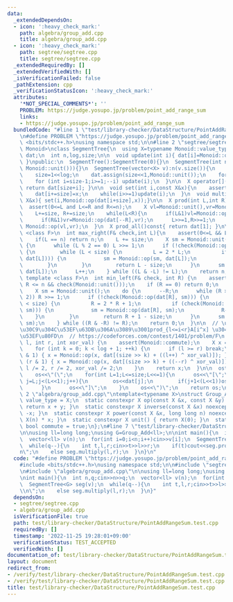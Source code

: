 ```yaml
---
data:
  _extendedDependsOn:
  - icon: ':heavy_check_mark:'
    path: algebra/group_add.cpp
    title: algebra/group_add.cpp
  - icon: ':heavy_check_mark:'
    path: segtree/segtree.cpp
    title: segtree/segtree.cpp
  _extendedRequiredBy: []
  _extendedVerifiedWith: []
  _isVerificationFailed: false
  _pathExtension: cpp
  _verificationStatusIcon: ':heavy_check_mark:'
  attributes:
    '*NOT_SPECIAL_COMMENTS*': ''
    PROBLEM: https://judge.yosupo.jp/problem/point_add_range_sum
    links:
    - https://judge.yosupo.jp/problem/point_add_range_sum
  bundledCode: "#line 1 \"test/library-checker/DataStructure/PointAddRangeSum.test.cpp\"\
    \n#define PROBLEM \"https://judge.yosupo.jp/problem/point_add_range_sum\"\n#include\
    \ <bits/stdc++.h>\nusing namespace std;\n\n#line 2 \"segtree/segtree.cpp\"\ntemplate<class\
    \ Monoid>\nclass SegmentTree{\n  using X=typename Monoid::value_type;\n  vector<X>\
    \ dat;\n  int n,log,size;\n\n  void update(int i){ dat[i]=Monoid::op(dat[2*i],dat[2*i+1]);\
    \ }\npublic:\n  SegmentTree():SegmentTree(0){}\n  SegmentTree(int n):SegmentTree(vector<X>(n,\
    \ Monoid::unit())){}\n  SegmentTree(vector<X> v):n(v.size()){\n    for(log=1;(1<<log)<n;log++){}\n\
    \    size=1<<log;\n    dat.assign(size<<1,Monoid::unit());\n    for (int i=0;i<n;++i)dat[size+i]=v[i];\n\
    \    for (int i=size-1;i>=1;--i) update(i);\n  }\n\n  X operator[](int i)const{\
    \ return dat[size+i]; }\n\n  void set(int i,const X&x){\n    assert(0<=i and i<n);\n\
    \    dat[i+=size]=x;\n    while(i>>=1)update(i);\n  }\n  void multiply(int i,const\
    \ X&x){ set(i,Monoid::op(dat[i+size],x));}\n\n  X prod(int L,int R)const{\n  \
    \  assert(0<=L and L<=R and R<=n);\n    X vl=Monoid::unit(),vr=Monoid::unit();\n\
    \    L+=size, R+=size;\n    while(L<R){\n      if(L&1)vl=Monoid::op(vl,dat[L++]);\n\
    \      if(R&1)vr=Monoid::op(dat[--R],vr);\n      L>>=1,R>>=1;\n    }\n    return\
    \ Monoid::op(vl,vr);\n  }\n  X prod_all()const{ return dat[1]; }\n\n  template\
    \ <class F>\n  int max_right(F& check,int L){\n    assert(0<=L && L<=n && check(Monoid::unit()));\n\
    \    if(L == n) return n;\n    L += size;\n    X sm = Monoid::unit();\n    do\
    \ {\n      while (L % 2 == 0) L >>= 1;\n      if (!check(Monoid::op(sm, dat[L])))\
    \ {\n        while (L < size) {\n          L = 2 * L;\n          if (check(Monoid::op(sm,\
    \ dat[L]))) {\n            sm = Monoid::op(sm, dat[L]);\n            L++;\n  \
    \        }\n        }\n        return L - size;\n      }\n      sm = Monoid::op(sm,\
    \ dat[L]);\n      L++;\n    } while ((L & -L) != L);\n    return n;\n  }\n\n \
    \ template <class F>\n  int min_left(F& check, int R) {\n    assert(0 <= R &&\
    \ R <= n && check(Monoid::unit()));\n    if (R == 0) return 0;\n    R += size;\n\
    \    X sm = Monoid::unit();\n    do {\n      --R;\n      while (R > 1 && (R %\
    \ 2)) R >>= 1;\n      if (!check(Monoid::op(dat[R], sm))) {\n        while (R\
    \ < size) {\n          R = 2 * R + 1;\n          if (check(Monoid::op(dat[R],\
    \ sm))) {\n            sm = Monoid::op(dat[R], sm);\n            R--;\n      \
    \    }\n        }\n        return R + 1 - size;\n      }\n      sm = Monoid::op(dat[R],\
    \ sm);\n    } while ((R & -R) != R);\n    return 0;\n  }\n\n  // \u30E2\u30CE\u30A4\
    \u30C9\u304C\u53EF\u63DB\u306A\u3089\u3001prod_{l<=i<r}A[i^x] \u304C\u8A08\u7B97\
    \u53EF\u80FD\n  // https://codeforces.com/contest/1401/problem/F\n  X Xor_prod(int\
    \ l, int r, int xor_val) {\n    assert(Monoid::commute);\n    X x = Monoid::unit();\n\
    \    for (int k = 0; k < log + 1; ++k) {\n      if (l >= r) break;\n      if (l\
    \ & 1) { x = Monoid::op(x, dat[(size >> k) + ((l++) ^ xor_val)]); }\n      if\
    \ (r & 1) { x = Monoid::op(x, dat[(size >> k) + ((--r) ^ xor_val)]); }\n     \
    \ l /= 2, r /= 2, xor_val /= 2;\n    }\n    return x;\n  }\n\n  ostream& operator<<(ostream&os)const{\n\
    \    os<<\"(\";\n    for(int L=1;L<=size;L<<=1){\n      os<<\"[\";\n      for(int\
    \ j=L;j<(L<<1);j++){\n        os<<dat[j];\n        if(j+1<(L<<1))os<<\",\";\n\
    \      }\n      os<<\"]\";\n    }\n    os<<\")\";\n    return os;\n  }\n};\n#line\
    \ 2 \"algebra/group_add.cpp\"\ntemplate<typename X>\nstruct Group_Add {\n  using\
    \ value_type = X;\n  static constexpr X op(const X &x, const X &y) noexcept {\
    \ return x + y; }\n  static constexpr X inverse(const X &x) noexcept { return\
    \ -x; }\n  static constexpr X power(const X &x, long long n) noexcept { return\
    \ X(n) * x; }\n  static constexpr X unit() { return X(0); }\n  static constexpr\
    \ bool commute = true;\n};\n#line 7 \"test/library-checker/DataStructure/PointAddRangeSum.test.cpp\"\
    \n\nusing ll=long long;\nusing G=Group_Add<ll>;\n\nint main(){\n  int n,q;cin>>n>>q;\n\
    \  vector<ll> v(n);\n  for(int i=0;i<n;i++)cin>>v[i];\n  SegmentTree<G> seg(v);\n\
    \  while(q--){\n    int t,l,r;cin>>t>>l>>r;\n    if(t)cout<<seg.prod(l,r)<<\"\\\
    n\";\n    else seg.multiply(l,r);\n  }\n}\n"
  code: "#define PROBLEM \"https://judge.yosupo.jp/problem/point_add_range_sum\"\n\
    #include <bits/stdc++.h>\nusing namespace std;\n\n#include \"segtree/segtree.cpp\"\
    \n#include \"algebra/group_add.cpp\"\n\nusing ll=long long;\nusing G=Group_Add<ll>;\n\
    \nint main(){\n  int n,q;cin>>n>>q;\n  vector<ll> v(n);\n  for(int i=0;i<n;i++)cin>>v[i];\n\
    \  SegmentTree<G> seg(v);\n  while(q--){\n    int t,l,r;cin>>t>>l>>r;\n    if(t)cout<<seg.prod(l,r)<<\"\
    \\n\";\n    else seg.multiply(l,r);\n  }\n}"
  dependsOn:
  - segtree/segtree.cpp
  - algebra/group_add.cpp
  isVerificationFile: true
  path: test/library-checker/DataStructure/PointAddRangeSum.test.cpp
  requiredBy: []
  timestamp: '2022-11-25 19:28:01+09:00'
  verificationStatus: TEST_ACCEPTED
  verifiedWith: []
documentation_of: test/library-checker/DataStructure/PointAddRangeSum.test.cpp
layout: document
redirect_from:
- /verify/test/library-checker/DataStructure/PointAddRangeSum.test.cpp
- /verify/test/library-checker/DataStructure/PointAddRangeSum.test.cpp.html
title: test/library-checker/DataStructure/PointAddRangeSum.test.cpp
---
```


